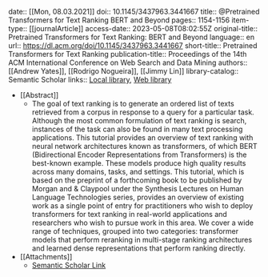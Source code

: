 date:: [[Mon, 08.03.2021]]
doi:: 10.1145/3437963.3441667
title:: @Pretrained Transformers for Text Ranking BERT and Beyond
pages:: 1154-1156
item-type:: [[journalArticle]]
access-date:: 2023-05-08T08:02:55Z
original-title:: Pretrained Transformers for Text Ranking: BERT and Beyond
language:: en
url:: https://dl.acm.org/doi/10.1145/3437963.3441667
short-title:: Pretrained Transformers for Text Ranking
publication-title:: Proceedings of the 14th ACM International Conference on Web Search and Data Mining
authors:: [[Andrew Yates]], [[Rodrigo Nogueira]], [[Jimmy Lin]]
library-catalog:: Semantic Scholar
links:: [Local library](zotero://select/library/items/H4IW4AY3), [Web library](https://www.zotero.org/users/6520516/items/H4IW4AY3)

- [[Abstract]]
	- The goal of text ranking is to generate an ordered list of texts retrieved from a corpus in response to a query for a particular task. Although the most common formulation of text ranking is search, instances of the task can also be found in many text processing applications. This tutorial provides an overview of text ranking with neural network architectures known as transformers, of which BERT (Bidirectional Encoder Representations from Transformers) is the best-known example. These models produce high quality results across many domains, tasks, and settings. This tutorial, which is based on the preprint of a forthcoming book to be published by Morgan and & Claypool under the Synthesis Lectures on Human Language Technologies series, provides an overview of existing work as a single point of entry for practitioners who wish to deploy transformers for text ranking in real-world applications and researchers who wish to pursue work in this area. We cover a wide range of techniques, grouped into two categories: transformer models that perform reranking in multi-stage ranking architectures and learned dense representations that perform ranking directly.
- [[Attachments]]
	- [Semantic Scholar Link](https://www.semanticscholar.org/paper/Pretrained-Transformers-for-Text-Ranking%3A-BERT-and-Lin-Nogueira/2c953a3c378b40dadf2e3fb486713c8608b8e282)